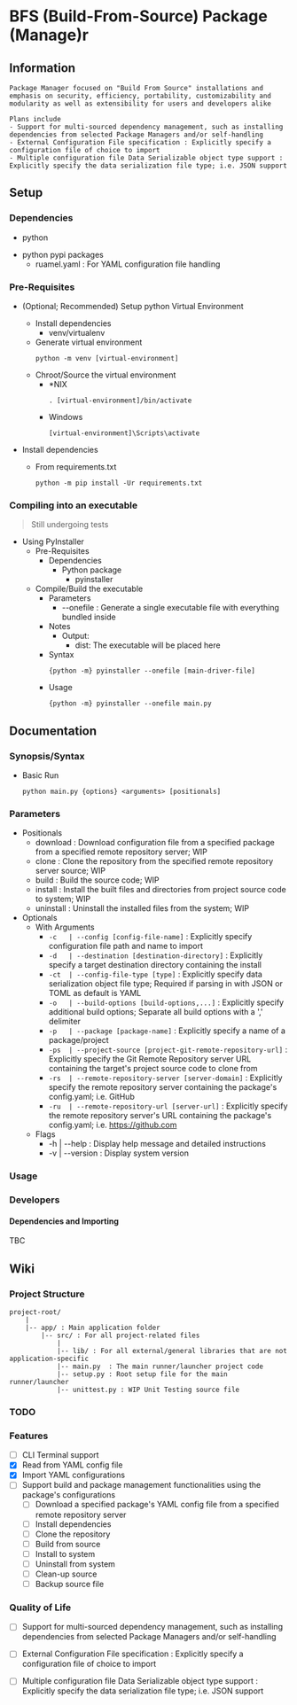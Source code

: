 # BFS (Build-From-Source) Package (Manage)r

## Information
```
Package Manager focused on "Build From Source" installations and emphasis on security, efficiency, portability, customizability and modularity as well as extensibility for users and developers alike

Plans include
- Support for multi-sourced dependency management, such as installing dependencies from selected Package Managers and/or self-handling
- External Configuration File specification : Explicitly specify a configuration file of choice to import
- Multiple configuration file Data Serializable object type support : Explicitly specify the data serialization file type; i.e. JSON support
```

## Setup
### Dependencies
+ python
- python pypi packages
    + ruamel.yaml : For YAML configuration file handling

### Pre-Requisites
- (Optional; Recommended) Setup python Virtual Environment
    - Install dependencies
        + venv/virtualenv
    - Generate virtual environment
        ```console
        python -m venv [virtual-environment]
        ```
    - Chroot/Source the virtual environment
        - *NIX
            ```console
            . [virtual-environment]/bin/activate
            ```
        - Windows
            ```console
            [virtual-environment]\Scripts\activate
            ```

- Install dependencies
    - From requirements.txt
        ```console
        python -m pip install -Ur requirements.txt
        ```

### Compiling into an executable
> Still undergoing tests
- Using PyInstaller
    - Pre-Requisites
        - Dependencies
            - Python package
                + pyinstaller
    - Compile/Build the executable
        - Parameters
            + --onefile : Generate a single executable file with everything bundled inside
        - Notes
            - Output: 
                + dist: The executable will be placed here
        - Syntax
            ```console
            {python -m} pyinstaller --onefile [main-driver-file]
            ```
        - Usage
            ```console
            {python -m} pyinstaller --onefile main.py
            ```

## Documentation
### Synopsis/Syntax
- Basic Run
    ```console
    python main.py {options} <arguments> [positionals]
    ```

### Parameters
- Positionals
    - download  : Download configuration file from a specified package from a specified remote repository server; WIP
    - clone     : Clone the repository from the specified remote repository server source; WIP
    - build     : Build the source code; WIP
    - install   : Install the built files and directories from project source code to system; WIP
    - uninstall : Uninstall the installed files from the system; WIP
- Optionals
    - With Arguments
        - `-c   | --config [config-file-name]` : Explicitly specify configuration file path and name to import
        - `-d   | --destination [destination-directory]` : Explicitly specify a target destination directory containing the install
        - `-ct  | --config-file-type [type]`   : Explicitly specify data serialization object file type; Required if parsing in with JSON or TOML as default is YAML
        - `-o   | --build-options [build-options,...]` : Explicitly specify additional build options; Separate all build options with a ',' delimiter
        - `-p   | --package [package-name]` : Explicitly specify a name of a package/project
        - `-ps  | --project-source [project-git-remote-repository-url]` : Explicitly specify the Git Remote Repository server URL containing the target's project source code to clone from
        - `-rs  | --remote-repository-server [server-domain]` : Explicitly specify the remote repository server  containing the package's config.yaml; i.e. GitHub
        - `-ru  | --remote-repository-url [server-url]` : Explicitly specify the remote repository server's URL containing the package's config.yaml; i.e. https://github.com
    - Flags
        + -h | --help    : Display help message and detailed instructions
        + -v | --version : Display system version

### Usage

### Developers
#### Dependencies and Importing
TBC

## Wiki
### Project Structure
```
project-root/
    |
    |-- app/ : Main application folder
        |-- src/ : For all project-related files
            |
            |-- lib/ : For all external/general libraries that are not application-specific
            |-- main.py  : The main runner/launcher project code
            |-- setup.py : Root setup file for the main runner/launcher
            |-- unittest.py : WIP Unit Testing source file
```

### TODO
### Features
- [ ] CLI Terminal support
- [X] Read from YAML config file
- [X] Import YAML configurations
- [ ] Support build and package management functionalities using the package's configurations
    - [ ] Download a specified package's YAML config file from a specified remote repository server
    - [ ] Install dependencies
    - [ ] Clone the repository
    - [ ] Build from source
    - [ ] Install to system
    - [ ] Uninstall from system
    - [ ] Clean-up source
    - [ ] Backup source file

### Quality of Life
+ [ ] Support for multi-sourced dependency management, such as installing dependencies from selected Package Managers and/or self-handling
+ [ ] External Configuration File specification : Explicitly specify a configuration file of choice to import
+ [ ] Multiple configuration file Data Serializable object type support : Explicitly specify the data serialization file type; i.e. JSON support


